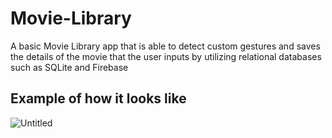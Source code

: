 # Movie-Library
A basic Movie Library app that is able to detect custom gestures and saves the details of the movie that the user inputs by utilizing relational databases such as SQLite and Firebase

## Example of how it looks like 

![Untitled](https://user-images.githubusercontent.com/100836015/192250373-0972c2df-5888-4079-a859-27fd46b81faa.png)
